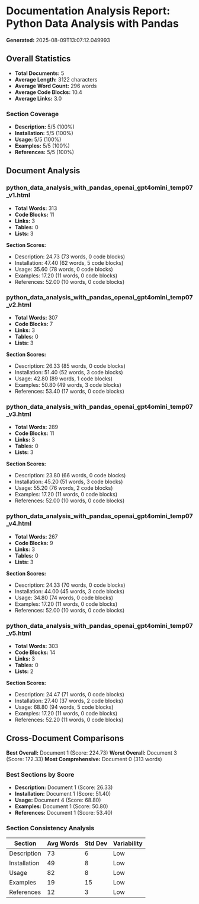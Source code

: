 # Documentation Analysis Report: Python Data Analysis with Pandas

**Generated:** 2025-08-09T13:07:12.049993

## Overall Statistics

- **Total Documents:** 5
- **Average Length:** 3122 characters
- **Average Word Count:** 296 words
- **Average Code Blocks:** 10.4
- **Average Links:** 3.0

### Section Coverage

- **Description:** 5/5 (100%)
- **Installation:** 5/5 (100%)
- **Usage:** 5/5 (100%)
- **Examples:** 5/5 (100%)
- **References:** 5/5 (100%)

## Document Analysis

### python_data_analysis_with_pandas_openai_gpt4omini_temp07_v1.html

- **Total Words:** 313
- **Code Blocks:** 11
- **Links:** 3
- **Tables:** 0
- **Lists:** 3

**Section Scores:**

- Description: 24.73 (73 words, 0 code blocks)
- Installation: 47.40 (62 words, 5 code blocks)
- Usage: 35.60 (78 words, 0 code blocks)
- Examples: 17.20 (11 words, 0 code blocks)
- References: 52.00 (10 words, 0 code blocks)

### python_data_analysis_with_pandas_openai_gpt4omini_temp07_v2.html

- **Total Words:** 307
- **Code Blocks:** 7
- **Links:** 3
- **Tables:** 0
- **Lists:** 3

**Section Scores:**

- Description: 26.33 (85 words, 0 code blocks)
- Installation: 51.40 (52 words, 3 code blocks)
- Usage: 42.80 (89 words, 1 code blocks)
- Examples: 50.80 (49 words, 3 code blocks)
- References: 53.40 (17 words, 0 code blocks)

### python_data_analysis_with_pandas_openai_gpt4omini_temp07_v3.html

- **Total Words:** 289
- **Code Blocks:** 11
- **Links:** 3
- **Tables:** 0
- **Lists:** 3

**Section Scores:**

- Description: 23.80 (66 words, 0 code blocks)
- Installation: 45.20 (51 words, 3 code blocks)
- Usage: 55.20 (76 words, 2 code blocks)
- Examples: 17.20 (11 words, 0 code blocks)
- References: 52.00 (10 words, 0 code blocks)

### python_data_analysis_with_pandas_openai_gpt4omini_temp07_v4.html

- **Total Words:** 267
- **Code Blocks:** 9
- **Links:** 3
- **Tables:** 0
- **Lists:** 3

**Section Scores:**

- Description: 24.33 (70 words, 0 code blocks)
- Installation: 44.00 (45 words, 3 code blocks)
- Usage: 34.80 (74 words, 0 code blocks)
- Examples: 17.20 (11 words, 0 code blocks)
- References: 52.00 (10 words, 0 code blocks)

### python_data_analysis_with_pandas_openai_gpt4omini_temp07_v5.html

- **Total Words:** 303
- **Code Blocks:** 14
- **Links:** 3
- **Tables:** 0
- **Lists:** 2

**Section Scores:**

- Description: 24.47 (71 words, 0 code blocks)
- Installation: 27.40 (37 words, 2 code blocks)
- Usage: 68.80 (94 words, 5 code blocks)
- Examples: 17.20 (11 words, 0 code blocks)
- References: 52.20 (11 words, 0 code blocks)

## Cross-Document Comparisons

**Best Overall:** Document 1 (Score: 224.73)
**Worst Overall:** Document 3 (Score: 172.33)
**Most Comprehensive:** Document 0 (313 words)

### Best Sections by Score

- **Description:** Document 1 (Score: 26.33)
- **Installation:** Document 1 (Score: 51.40)
- **Usage:** Document 4 (Score: 68.80)
- **Examples:** Document 1 (Score: 50.80)
- **References:** Document 1 (Score: 53.40)

### Section Consistency Analysis

| Section | Avg Words | Std Dev | Variability |
|---------|-----------|---------|-------------|
| Description | 73 | 6 | Low |
| Installation | 49 | 8 | Low |
| Usage | 82 | 8 | Low |
| Examples | 19 | 15 | Low |
| References | 12 | 3 | Low |

